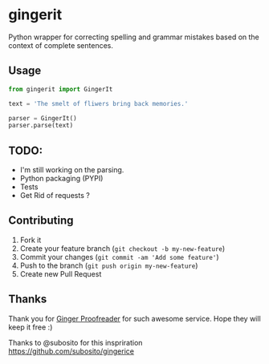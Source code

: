 gingerit
========

Python wrapper for correcting spelling and grammar mistakes based on the context of complete sentences.


## Usage

```python
from gingerit import GingerIt

text = 'The smelt of fliwers bring back memories.'

parser = GingerIt()
parser.parse(text)

```

## TODO:

 - I'm still working on the parsing. 
 - Python packaging (PYPI)
 - Tests
 - Get Rid of requests ?

## Contributing

1. Fork it
2. Create your feature branch (`git checkout -b my-new-feature`)
3. Commit your changes (`git commit -am 'Add some feature'`)
4. Push to the branch (`git push origin my-new-feature`)
5. Create new Pull Request

## Thanks

Thank you for [Ginger Proofreader](http://www.gingersoftware.com/) for such awesome service. Hope they will keep it free :)

Thanks to @subosito for this inspriration https://github.com/subosito/gingerice

